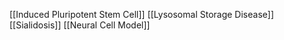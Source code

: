 [[Induced Pluripotent Stem Cell]]
[[Lysosomal Storage Disease]]
[[Sialidosis]]
[[Neural Cell Model]]
